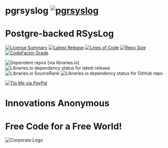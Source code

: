 # pgrsyslog [![pgrsyslog](https://github.com/InnovAnon-Inc/pgrsyslog/actions/workflows/pkgrel.yml/badge.svg)](https://github.com/InnovAnon-Inc/pgrsyslog/actions/workflows/pkgrel.yml)
Postgre-backed RSysLog
==========
[![License Summary](https://img.shields.io/github/license/InnovAnon-Inc/pgrsyslog?color=%23FF1100&label=Free%20Code%20for%20a%20Free%20World%21&logo=InnovAnon%2C%20Inc.&logoColor=%23FF1133&style=plastic)](https://tldrlegal.com/license/unlicense#summary)
[![Latest Release](https://img.shields.io/github/commits-since/InnovAnon-Inc/pgrsyslog/latest?color=%23FF1100&include_prereleases&logo=InnovAnon%2C%20Inc.&logoColor=%23FF1133&style=plastic)](https://github.com/InnovAnon-Inc/pgrsyslog/releases/latest)
[![Lines of Code](https://tokei.rs/b1/github/InnovAnon-Inc/pgrsyslog?category=code&color=FF1100&logo=InnovAnon-Inc&logoColor=FF1133&style=plastic)](https://github.com/InnovAnon-Inc/pgrsyslog)
[![Repo Size](https://img.shields.io/github/repo-size/InnovAnon-Inc/pgrsyslog?color=%23FF1100&logo=InnovAnon%2C%20Inc.&logoColor=%23FF1133&style=plastic)](https://github.com/InnovAnon-Inc/pgrsyslog)
[![CodeFactor Grade](https://img.shields.io/codefactor/grade/github/InnovAnon-Inc/pgrsyslog?color=FF1100&logo=InnovAnon-Inc&logoColor=FF1133&style=plastic)](https://www.codefactor.io/repository/github/InnovAnon-Inc/pgrsyslog)

![Dependent repos (via libraries.io)](https://img.shields.io/librariesio/dependent-repos/pypi/pgrsyslog?color=FF1100&style=plastic)
![Libraries.io dependency status for latest release](https://img.shields.io/librariesio/release/pypi/pgrsyslog?color=FF1100&style=plastic)
![Libraries.io SourceRank](https://img.shields.io/librariesio/sourcerank/pypi/pgrsyslog?style=plastic)
![Libraries.io dependency status for GitHub repo](https://img.shields.io/librariesio/github/InnovAnon-Inc/pgrsyslog?color=FF1100&logoColor=FF1133&style=plastic)

[![Tip Me via PayPal](https://img.shields.io/badge/paypal-donate-FF1100.svg?logo=paypal&logoColor=FF1133&style=plastic)](https://www.paypal.me/InnovAnon)

# Innovations Anonymous
Free Code for a Free World!
==========
![Corporate Logo](https://innovanon-inc.github.io/assets/images/logo.gif)


